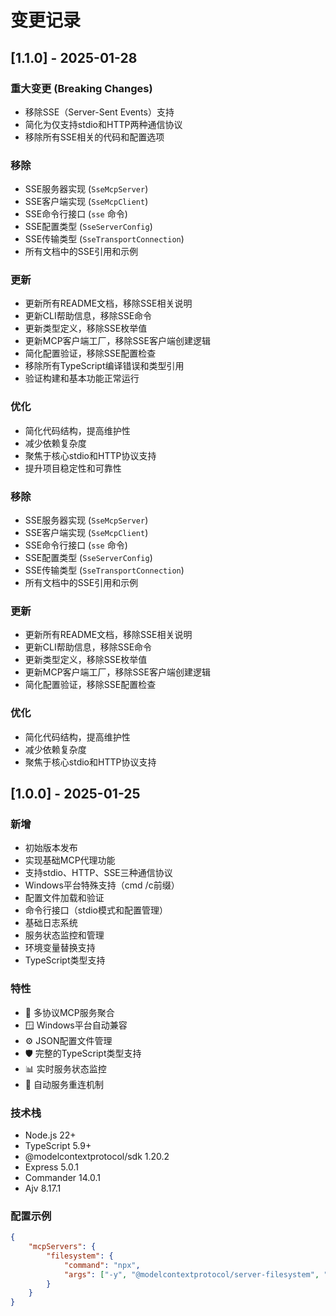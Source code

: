 # 变更记录

## [1.1.0] - 2025-01-28

### 重大变更 (Breaking Changes)
- 移除SSE（Server-Sent Events）支持
- 简化为仅支持stdio和HTTP两种通信协议
- 移除所有SSE相关的代码和配置选项

### 移除
- SSE服务器实现 (`SseMcpServer`)
- SSE客户端实现 (`SseMcpClient`)
- SSE命令行接口 (`sse` 命令)
- SSE配置类型 (`SseServerConfig`)
- SSE传输类型 (`SseTransportConnection`)
- 所有文档中的SSE引用和示例

### 更新
- 更新所有README文档，移除SSE相关说明
- 更新CLI帮助信息，移除SSE命令
- 更新类型定义，移除SSE枚举值
- 更新MCP客户端工厂，移除SSE客户端创建逻辑
- 简化配置验证，移除SSE配置检查
- 移除所有TypeScript编译错误和类型引用
- 验证构建和基本功能正常运行

### 优化
- 简化代码结构，提高维护性
- 减少依赖复杂度
- 聚焦于核心stdio和HTTP协议支持
- 提升项目稳定性和可靠性

### 移除
- SSE服务器实现 (`SseMcpServer`)
- SSE客户端实现 (`SseMcpClient`)
- SSE命令行接口 (`sse` 命令)
- SSE配置类型 (`SseServerConfig`)
- SSE传输类型 (`SseTransportConnection`)
- 所有文档中的SSE引用和示例

### 更新
- 更新所有README文档，移除SSE相关说明
- 更新CLI帮助信息，移除SSE命令
- 更新类型定义，移除SSE枚举值
- 更新MCP客户端工厂，移除SSE客户端创建逻辑
- 简化配置验证，移除SSE配置检查

### 优化
- 简化代码结构，提高维护性
- 减少依赖复杂度
- 聚焦于核心stdio和HTTP协议支持

## [1.0.0] - 2025-01-25

### 新增
- 初始版本发布
- 实现基础MCP代理功能
- 支持stdio、HTTP、SSE三种通信协议
- Windows平台特殊支持（cmd /c前缀）
- 配置文件加载和验证
- 命令行接口（stdio模式和配置管理）
- 基础日志系统
- 服务状态监控和管理
- 环境变量替换支持
- TypeScript类型支持

### 特性
- 🔗 多协议MCP服务聚合
- 🪟 Windows平台自动兼容
- ⚙️ JSON配置文件管理
- 🛡️ 完整的TypeScript类型支持
- 📊 实时服务状态监控
- 🔄 自动服务重连机制

### 技术栈
- Node.js 22+
- TypeScript 5.9+
- @modelcontextprotocol/sdk 1.20.2
- Express 5.0.1
- Commander 14.0.1
- Ajv 8.17.1

### 配置示例
```json
{
    "mcpServers": {
        "filesystem": {
            "command": "npx",
            "args": ["-y", "@modelcontextprotocol/server-filesystem", "."]
        }
    }
}
```
